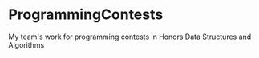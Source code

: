 # ProgrammingContests
My team's work for programming contests in Honors Data Structures and Algorithms
